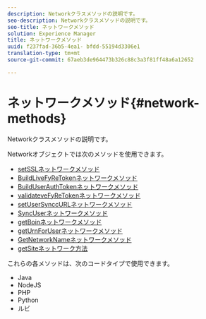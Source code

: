 ```yaml
---
description: Networkクラスメソッドの説明です。
seo-description: Networkクラスメソッドの説明です。
seo-title: ネットワークメソッド
solution: Experience Manager
title: ネットワークメソッド
uuid: f237fad-36b5-4ea1- bfdd-55194d3306e1
translation-type: tm+mt
source-git-commit: 67aeb3de964473b326c88c3a3f81ff48a6a12652

---
```



# ネットワークメソッド{#network-methods}

Networkクラスメソッドの説明です。

Networkオブジェクトでは次のメソッドを使用できます。

* [setSSLネットワークメソッド](#r_setssl_method)
* [BuildLiveFyReTokenネットワークメソッド](#r_buildlivefyretoken_method)
* [BuildUserAuthTokenネットワークメソッド](#r_builduserauthtoken_method)
* [validateveFyReTokenネットワークメソッド](#validatelivefyretoken_method)
* [setUserSynccURLネットワークメソッド](#r_setusersyncurl_method)
* [SyncUserネットワークメソッド](#r_syncuser_method)
* [getBoinネットワークメソッド](#r_geturn_method)
* [getUrnForUserネットワークメソッド](#r_geturnforuser_method)
* [GetNetworkNameネットワークメソッド](#r_getnetworkname_method)
* [getSiteネットワーク方法](#r_getsite_method)

これらの各メソッドは、次のコードタイプで使用できます。

* Java
* NodeJS
* PHP
* Python
* ルビ

